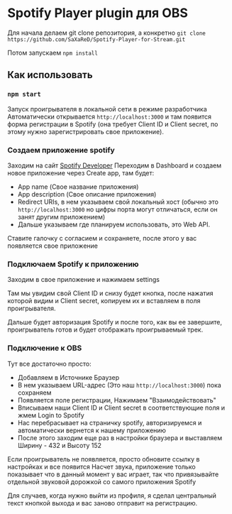 # Spotify Player plugin для OBS

Для начала делаем git clone репозитория, а конкретно `git clone https://github.com/SaXaReD/Spotify-Player-for-Stream.git`

Потом запускаем `npm install`

## Как использовать

### `npm start`

Запуск проигрывателя в локальной сети в режиме разработчика
Автоматически открывается `http://localhost:3000` и там появится форма регистрации в Spotify (она требует Client ID и Client secret, по этому нужно зарегистрировать свое приложение).

### Создаем приложение spotify

Заходим на сайт [Spotify Developer](https://developer.spotify.com/)
Переходим в Dashboard и создаем новое приложение через Create app, там будет:
* App name (Свое название приложения)
* App description (Свое описание приложения)
* Redirect URIs, в нем указываем свой локальный хост (обычно это `http://localhost:3000` но цифры порта могут отличаться, если он занят другим приложением)
* Дальше указываем где планируем использовать, это Web API.

Ставите галочку с согласием и сохраняете, после этого у вас появляется свое приложение

### Подключаем Spotify к приложению

Заходим в свое приложение и нажимаем settings

Там мы увидим свой Client ID и снизу будет кнопка, после нажатия которой видим и Client secret, копируем их и вставляем в поля проигрывателя.

Дальше будет авторизация Spotify и после того, как вы ее завершите, проигрыватель готов и будет отображать проигрываемый трек.

### Подключение к OBS

Тут все достаточно просто:

* Добавляем в Источнике Браузер
* В нем указываем URL-адрес (Это наш `http://localhost:3000`) пока сохраняем
* Появляется поле регистрации, Нажимаем "Взаимодействовать"
* Вписываем наши Client ID и Client secret в соответствующие поля и жмем Login to Spotify
* Нас перебрасывает на страничку spotify, авторизируемся и автоматически вернется к нашему приложению
* После этого заходим еще раз в настройки браузера и выставляем Ширину - 432 и Высоту 152

Если проигрыватель не появляется, просто обновите ссылку в настройках и все появится
Насчет звука, приложение только показывает что в данный момент у вас играет, так что привязывайте отдельной звуковой дорожкой со самого приложения Spotify

Для случаев, когда нужно выйти из профиля, я сделал центральный текст кнопкой выхода и вас заново отправит на регистрацию.
